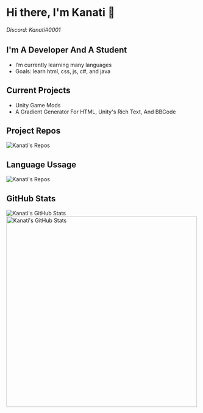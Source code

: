 # Hi there, I'm Kanati 👋 
###### Discord: Kanati#0001
## I'm A Developer And A Student
- I’m currently learning many languages
- Goals: learn html, css, js, c#, and java
## Current Projects
* Unity Game Mods
* A Gradient Generator For HTML, Unity's Rich Text, And BBCode
## Project Repos
<img alt="Kanati's Repos" src="https://github-readme-stats.vercel.app/api/pin/?username=KanatiMC&repo=Unity-Gradient-Maker"/>

## Language Ussage
<img alt="Kanati's Repos" src="https://github-readme-stats.vercel.app/api/top-langs/?username=anuraghazra&layout=compact"/>


## GitHub Stats
  <img align="left" alt="Kanati's GitHub Stats" src="https://github-readme-stats.vercel.app/api?username=KanatiMC&show_icons=true&hide_border=false&count_private=true&title_color=43B581&icon_color=FFE400&bg_color=23283D&text_color=7289DA&border_color=43B581"/>
<img align="left" alt="Kanati's GitHub Stats" width="500" src="https://activity-graph.herokuapp.com/graph?username=KanatiMC&bg_color=23283D&color=708090&line=7289DA&point=43B581&title_color=43B581&area=true&hide_border=false">

